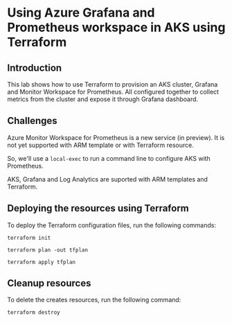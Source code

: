 # Using Azure Grafana and Prometheus workspace in AKS using Terraform

## Introduction

This lab shows how to use Terraform to provision an AKS cluster, Grafana and Monitor Workspace for Prometheus. All configured together to collect metrics from the cluster and expose it through Grafana dashboard.

## Challenges

Azure Monitor Workspace for Prometheus is a new service (in preview).
It is not yet supported with ARM template or with Terraform resource.

So, we'll use a `local-exec` to run a command line to configure AKS with Prometheus.

AKS, Grafana and Log Analytics are suported with ARM templates and Terraform.

## Deploying the resources using Terraform

To deploy the Terraform configuration files, run the following commands:

```shell
terraform init

terraform plan -out tfplan

terraform apply tfplan
```

## Cleanup resources

To delete the creates resources, run the following command:

```shell
terraform destroy
```